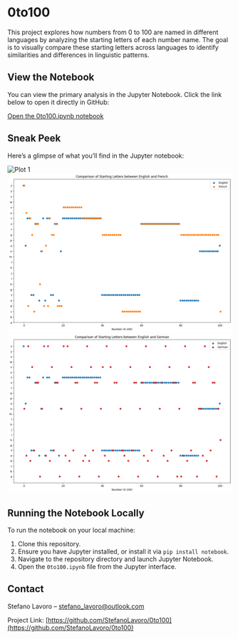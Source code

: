 # 0to100
This project explores how numbers from 0 to 100 are named in different languages by analyzing the starting letters of each number name. The goal is to visually compare these starting letters across languages to identify similarities and differences in linguistic patterns. 

## View the Notebook

You can view the primary analysis in the Jupyter Notebook. Click the link below to open it directly in GitHub:

[Open the 0to100.ipynb notebook](0to100.ipynb)

## Sneak Peek

Here’s a glimpse of what you’ll find in the Jupyter notebook:

![Plot 1](output1.png)
![Plot 2](output2.png)
![Plot 3](output3.png)


## Running the Notebook Locally

To run the notebook on your local machine:

1. Clone this repository.
2. Ensure you have Jupyter installed, or install it via `pip install notebook`.
3. Navigate to the repository directory and launch Jupyter Notebook.
4. Open the `0to100.ipynb` file from the Jupyter interface.

## Contact

Stefano Lavoro – stefano_lavoro@outlook.com

Project Link: [https://github.com/StefanoLavoro/0to100](https://github.com/StefanoLavoro/0to100)

